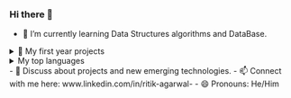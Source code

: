 ### Hi there 👋

- 🌱 I’m currently learning Data Structures algorithms and DataBase.

<details>
<summary> 🔭 My first year projects </summary>
      | Languages/Technologies | Projects      |
      |-----------------------:|---------------|
      |      HTML and CSS      | Spotify Clone |
      |      HTML and CSS      | Blog page     |
      |           C++          | Budget Manager|

</details>
<details>
<summary>My top languages</summary>

| Rank | Languages |
|-----:|-----------|
|     1| Java      |
|     2| C++       |
|     3| HTML      |
|     4| CSS       |
|     5| SQL       |

</details>
- 💬 Discuss about projects and new emerging technologies.
- 📫 Connect with me here: www.linkedin.com/in/ritik-agarwal-
- 😄 Pronouns: He/Him
